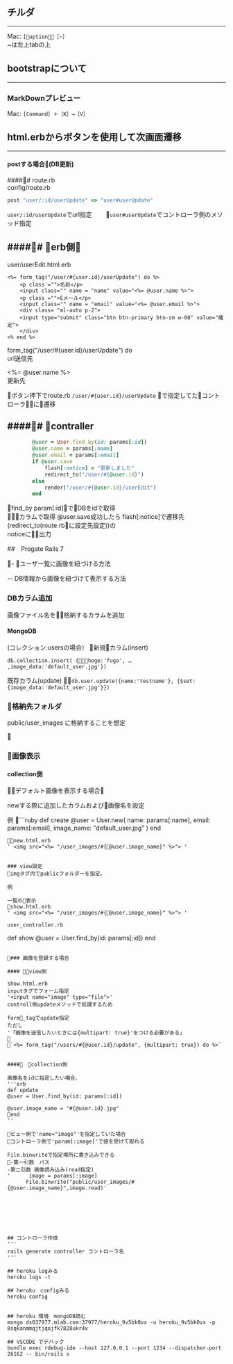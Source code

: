 ## チルダ
---
Mac: `[option］＋［~］`  
~は左上tabの上　　
　 
　 

## bootstrapについて
---
###  MarkDownプレビュー
Mac: `[Command］＋［K］→［V］`  


## html.erbからボタンを使用して次画面遷移
---

#### postする場合(DB更新)

##### route.rb  
config/route.rb  


```rb
post "user/:id/userUpdate" => "user#userUpdate"
```

`user/:id/userUpdate`でurl指定　　
`user#userUpdate`でコントローラ側のメソッド指定　　

##### erb側   
---  

user/userEdit.html.erb

```erb
<%= form_tag("/user/#{user.id}/userUpdate") do %>
    <p class ="">名前</p>
    <input class="" name = "name" value="<%= @user.name %>">
    <p class ="">Eメール</p>
    <input class="" name = "email" value="<%= @user.email %>">
    <div class= "ml-auto p-2">
    <input type="submit" class="btn btn-primary btn-sm w-60" value="確定">
    </div>
<% end %>
```

form_tag("/user/#{user.id}/userUpdate") do  
url送信先　　

<%= @user.name %>  
更新先　　

ボタン押下でroute.rb `/user/#{user.id}/userUpdate`
で指定してたコントローラに遷移

##### contraller  
---
```rb
        @user = User.find_by(id: params[:id])
        @user.name = params[:name]
        @user.email = params[:email]
        if @user.save
            flash[:notice] = "更新しました"
            redirect_to("/user/#{@user.id}")            
        else
            render("/user/#{@user.id}/userEdit")        
        end
```
find_by param[:id]でDBをidで取得  
カラムで取得
@user.save成功したら
flash[:notice]で遷移先(redirect_to(route.rbに設定先設定))の  
noticeに出力




##　Progate Rails 7

- ユーザ一覧に画像を紐づける方法

-- DB情報から画像を紐づけて表示する方法

### DBカラム追加

画像ファイル名を格納するカラムを追加

#### MongoDB
(コレクション:usersの場合）
新規カラム(insert)

`db.collection.insert(
{hoge:'fuga', … ,image_data:'default_user.jpg'})`

既存カラム(update)
`db.user.update({name:'testname'}, {$set:{image_data:'default_user.jpg'}})`

### 格納先フォルダ
public/user_images
に格納することを想定


### 画像表示

#### collection側
デフォルト画像を表示する場合

newする際に追加したカラムおよび画像名を設定

例
```ruby
  def create
    @user = User.new(
      name: params[:name],
      email: params[:email],
      image_name: "default_user.jpg"
    )
    end
```
new.html.erb
' <img src="<%= "/user_images/#{@user.image_name}" %>"> '


### view設定
imgタグ内でpublicフォルダーを指定。

例

一覧の表示
show.html.erb
' <img src="<%= "/user_images/#{@user.image_name}" %>"> '

user_controller.rb
```
def show
    @user = User.find_by(id: params[:id])
end
```

### 画像を登録する場合

#### view側

show.html.erb
inputタグでフォーム指定
'<input name="image" type="file">'
controll側updateメソッドで処理するため

form_tagでupdate指定
ただし
'「画像を送信したいときには{multipart: true}'をつける必要がある」

`<%= form_tag("/users/#{@user.id}/update", {multipart: true}) do %>`


####　collection側

画像名をidに指定したい場合、
'''erb  
def update
@user = User.find_by(id: params[:id])

@user.image_name = "#{@user.id}.jpg"
end
''

ビュー側で'name="image"'を指定していた場合
コントローラ側で'param[:image]'で値を受けて取れる

File.binwriteで指定場所に書き込みできる
-第一引数　パス
-第二引数 画像読み込み(read指定)
'      image = params[:image]
      File.binwrite("public/user_images/#{@user.image_name}",image.read)'







## コントローラ作成
'''
rails generate controller コントローラ名
'''

## heroku logみる
heroku logs -t

## heroku　configみる
heroku config


## heroku 環境　mongoDB読む
mongo ds037977.mlab.com:37977/heroku_9v5bk0vx -u heroku_9v5bk0vx -p 8sqkanmmqjtjqojfk7828ukr4v

## VSCODE でデバック
bundle exec rdebug-ide --host 127.0.0.1 --port 1234 --dispatcher-port 26162 -- bin/rails s